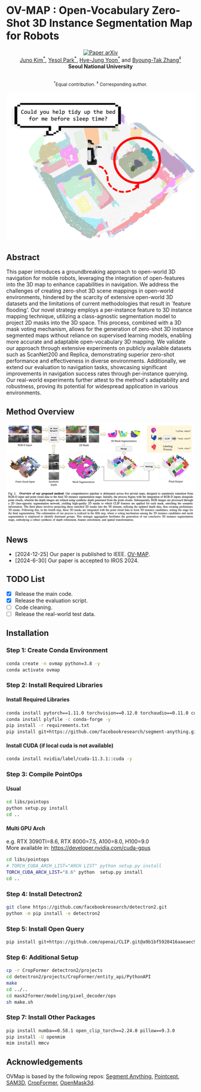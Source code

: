 # OV-MAP : Open-Vocabulary Zero-Shot 3D Instance Segmentation Map for Robots


<div align="center" margin-bottom="3em">
    <a href="https://arxiv.org/abs/2306.17817" target="_blank">
    <img src="https://img.shields.io/badge/OV--MAP-ArXiv-red" alt="Paper arXiv"></a>
</div>

<div align="center" margin-bottom="3em">
<a target="_blank" href="">Juno Kim<sup>*</sup></a>,
<a target="_blank" href="">Yesol Park<sup>*</sup></a>,
<a target="_blank" href="">Hye-Jung Yoon<sup>*</sup></a> and
<a target="_blank" href="">Byoung-Tak Zhang<sup>&ddagger;</sup></a>

<br>
<strong>
Seoul National University<br>
</strong>
<br>
<p style="font-size: 12px;"><sup>*</sup>Equal contribution.
<sup>&ddagger;</sup> Corresponding author.</p>
</div>
  
![](./docs/overview.png)


## Abstract
This paper introduces a groundbreaking approach to open-world 3D navigation for mobile robots, leveraging the integration of open-features into the 3D map to enhance capabilities in navigation. We address the challenges of creating zero-shot 3D scene mappings in open-world environments, hindered by the scarcity of extensive open-world 3D datasets and the limitations of current methodologies that result in `feature flooding'. Our novel strategy employs a per-instance feature to 3D instance mapping technique, utilizing a class-agnostic segmentation model to project 2D masks into the 3D space. This process, combined with a 3D mask voting mechanism, allows for the generation of zero-shot 3D instance segmented maps without reliance on supervised learning models, enabling more accurate and adaptable open-vocabulary 3D mapping.
We validate our approach through extensive experiments on publicly available datasets such as ScanNet200 and Replica, demonstrating superior zero-shot performance and effectiveness in diverse environments. Additionally, we extend our evaluation to navigation tasks, showcasing significant improvements in navigation success rates through per-instance querying. Our real-world experiments further attest to the method's adaptability and robustness, proving its potential for widespread application in various environments.


## Method Overview
![](./docs/method.png)


## News
- [2024-12-25] Our paper is published to IEEE. [OV-MAP](https://ieeexplore.ieee.org/document/10801841/).
- [2024-6-30] Our paper is accepted to IROS 2024.

## TODO List

- [x] Release the main code.
- [x] Release the evaluation script.
- [ ] Code cleaning.
- [ ] Release the real-world test data.

## Installation

### Step 1: Create Conda Environment
```bash
conda create -n ovmap python=3.8 -y
conda activate ovmap
```

### Step 2: Install Required Libraries
#### Install Required Libraries
```bash
conda install pytorch==1.11.0 torchvision==0.12.0 torchaudio==0.11.0 cudatoolkit=11.3 -c pytorch -y
conda install plyfile -c conda-forge -y
pip install -r requirements.txt
pip install git+https://github.com/facebookresearch/segment-anything.git
```
#### Install CUDA (if local cuda is not available)
```bash
conda install nvidia/label/cuda-11.3.1::cuda -y
```

### Step 3: Compile PointOps
#### Usual
```bash
cd libs/pointops
python setup.py install
cd ..
```
#### Multi GPU Arch 
e.g. RTX 3090TI=8.6, RTX 8000=7.5, A100=8.0, H100=9.0   
More available in: https://developer.nvidia.com/cuda-gpus
```bash
cd libs/pointops
# TORCH_CUDA_ARCH_LIST="ARCH LIST" python setup.py install
TORCH_CUDA_ARCH_LIST="8.6" python  setup.py install
cd ..
```

### Step 4: Install Detectron2
```bash
git clone https://github.com/facebookresearch/detectron2.git
python -m pip install -e detectron2
```

### Step 5: Install Open Query
```bash
pip install git+https://github.com/openai/CLIP.git@a9b1bf5920416aaeaec965c25dd9e8f98c864f16 --no-deps
```

### Step 6: Additional Setup
```bash
cp -r CropFormer detectron2/projects
cd detectron2/projects/CropFormer/entity_api/PythonAPI
make
cd ../..
cd mask2former/modeling/pixel_decoder/ops
sh make.sh
```

### Step 7: Install Other Packages
```bash
pip install numba==0.58.1 open_clip_torch==2.24.0 pillow==9.3.0
pip install -U openmim
mim install mmcv
```


## Acknowledgements
OVMap is based by the following repos: [Segment Anything](https://github.com/facebookresearch/segment-anything), [Pointcept](https://github.com/Pointcept/Pointcept), [SAM3D](https://github.com/Pointcept/SegmentAnything3D), [CropFormer](https://github.com/qqlu/Entity/tree/main), [OpenMask3d](https://github.com/OpenMask3D/openmask3d).
